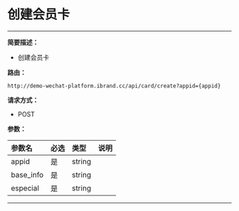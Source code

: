 
# 创建会员卡
 ****

**简要描述：**


- 创建会员卡


**路由：**

```
http://demo-wechat-platform.ibrand.cc/api/card/create?appid={appid}

```
**请求方式：**
- POST

**参数：**

|参数名|必选|类型|说明|
|:----    |:---|:----- |-----   |
|appid |是  |string |  |
|base_info |是  |string |  |
|especial |是  |string |  |

 ****



